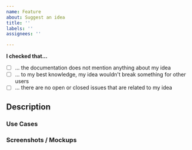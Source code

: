 ```yaml
---
name: Feature
about: Suggest an idea
title: ''
labels: ''
assignees: ''

---
```


<!--
  ⚠️ WARNING

  Half of all issues created do not contain enough information to help or are
  not appropriate for the issue tracker (i.e. one-line questions). If you would
  like to suggest a feature, follow the steps outlined below closely. Any issue
  that does not meet these conditions may be closed unnoticed.

  Why? Because the maintainers of this project are wasting a lot of time
  answering questions that are not directly related to this project.

  Make sure that your request fulfills all of the following requirements
-->

__I checked that...__

- [ ] ... the documentation does not mention anything about my idea
- [ ] ... to my best knowledge, my idea wouldn't break something for other users
- [ ] ... there are no open or closed issues that are related to my idea

## Description

<!-- Please provide a brief description of the feature -->

### Use Cases

<!-- Please describe how your suggestion would benefit you and other users -->

### Screenshots / Mockups

<!-- If applicable, provide some mockups or screenshots -->
